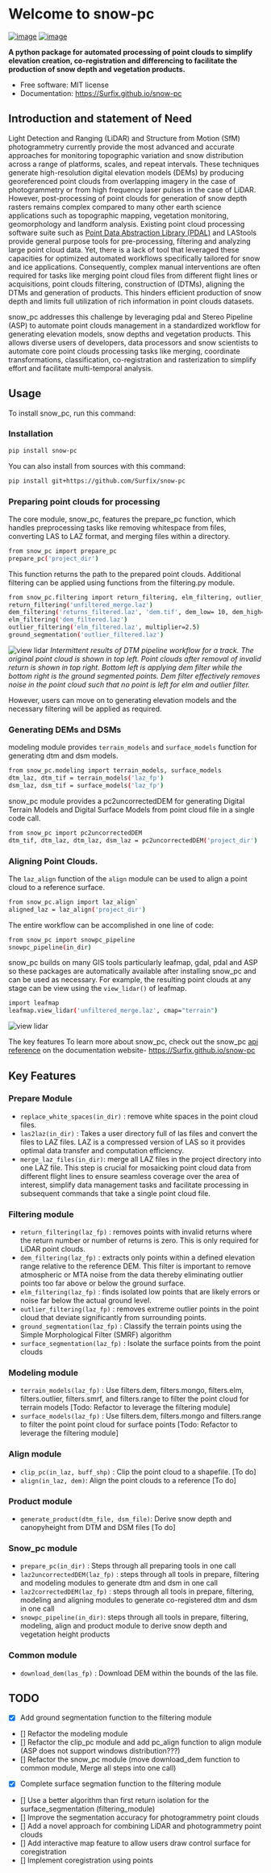 # Welcome to snow-pc


[![image](https://img.shields.io/pypi/v/snow-pc.svg)](https://pypi.python.org/pypi/snow-pc)
[![image](https://img.shields.io/conda/vn/conda-forge/snow-pc.svg)](https://anaconda.org/conda-forge/snow-pc)


**A python package for automated processing of point clouds to simplify elevation creation, co-registration and differencing to facilitate the production of snow depth and vegetation products.**


-   Free software: MIT license
-   Documentation: https://Surfix.github.io/snow-pc
    
## Introduction and statement of Need
Light Detection and Ranging (LiDAR) and Structure from Motion (SfM) photogrammetry currently provide the most advanced and accurate approaches for monitoring topographic variation and snow distribution across a range of platforms, scales, and repeat intervals. These techniques generate high-resolution digital elevation models (DEMs) by producing georeferenced point clouds from overlapping imagery in the case of photogrammetry or from high frequency laser pulses in the case of LiDAR. However, post-processing of point clouds for generation of snow depth rasters remains complex compared to many other earth science applications such as topographic mapping, vegetation monitoring, geomorphology and landform analysis. Existing point cloud processing software suite such as [Point Data Abstraction Library (PDAL)](https://pypi.org/project/pdal/) and LAStools provide general purpose tools for pre-processing, filtering and analyzing large point cloud data. Yet, there is a lack of tool that leveraged these capacities for optimized automated workflows specifically tailored for snow and ice applications. Consequently, complex manual interventions are often required for tasks like merging point cloud files from different flight lines or acquisitions, point clouds filtering, construction of (DTMs), aligning the DTMs and generation of products. This hinders efficient production of snow depth and limits full utilization of rich information in point clouds datasets.  

snow_pc addresses this challenge by leveraging pdal and Stereo Pipeline (ASP) to automate point clouds management in a standardized workflow for generating elevation models, snow depths and vegetation products. This allows diverse users of developers, data processors and snow scientists to automate core point clouds processing tasks like merging, coordinate transformations, classification, co-registration and rasterization to simplify effort and facilitate multi-temporal analysis.


## Usage
To install snow_pc, run this command:

### Installation

```bash
pip install snow-pc
```

You can also install from sources with this command:

```bash
pip install git+https://github.com/Surfix/snow-pc
```


### Preparing point clouds for processing

The core module, snow_pc, features the prepare_pc function, which handles preprocessing tasks like removing whitespace from files, converting LAS to LAZ format, and merging files within a directory.

```bash
from snow_pc import prepare_pc
prepare_pc('project_dir')
```

This function returns the path to the prepared point clouds. Additional filtering can be applied using functions from the filtering.py module. 

```bash
from snow_pc.filtering import return_filtering, elm_filtering, outlier_filtering, dem_filtering, ground_segmentation
return_filtering('unfiltered_merge.laz')
dem_filtering('returns_filtered.laz', 'dem.tif', dem_low= 10, dem_high=50)
elm_filtering('dem_filtered.laz')
outlier_filtering('elm_filtered.laz', multiplier=2.5)
ground_segmentation('outlier_filtered.laz')
```
![view lidar](filtering_result.png)
*Intermittent results of DTM pipeline workflow for a track. The original point cloud is shown in top left. Point clouds after removal of invalid return is shown in top right. Bottom left is applying dem filter while the bottom right is the ground segmented points. Dem filter effectively removes noise in the point cloud such that no point is left for elm and outlier filter.*

However, users can move on to generating elevation models and the necessary filtering will be applied as required. 

### Generating DEMs and DSMs
modeling module provides `terrain_models` and `surface_models` function for generating dtm and dsm models.

 ```bash
from snow_pc.modeling import terrain_models, surface_models
dtm_laz, dtm_tif = terrain_models('laz_fp')
dsm_laz, dsm_tif = surface_models('laz_fp')
 ```
snow_pc module provides a pc2uncorrectedDEM for generating Digital Terrain Models and Digital Surface Models from point cloud file in a single code call.

```bash
from snow_pc import pc2uncorrectedDEM
dtm_tif, dtm_laz, dtm_laz, dsm_laz = pc2uncorrectedDEM('project_dir')
```

### Aligning Point Clouds.

The `laz_align` function of the `align` module can be used to align a point cloud to a reference surface. 

```bash
from snow_pc.align import laz_align`
aligned_laz = laz_align('project_dir')
```

The entire workflow can be accomplished in one line of code:
```bash
from snow_pc import snowpc_pipeline
snowpc_pipeline(in_dir)
```

snow_pc builds on many GIS tools particularly leafmap, gdal, pdal and ASP so these packages are automatically available after installing snow_pc and can be used as necessary. For example, the resulting point clouds at any stage can be view using the `view_lidar()` of leafmap.

```bash
import leafmap
leafmap.view_lidar('unfiltered_merge.laz', cmap="terrain")
```
![view lidar](output.png "Filtering result of LiDAR data")


The key features 
To learn more about snow_pc, check out the snow_pc [api reference](https://surfix.github.io/snow-pc/snow_pc/) on the documentation website- https://Surfix.github.io/snow-pc



## Key Features
### Prepare Module
- `replace_white_spaces(in_dir)` : remove white spaces in the point cloud files. 
- `las2laz(in_dir)` : Takes a user directory full of las files and convert the files to LAZ files. LAZ is a compressed version of LAS so it provides optimal data transfer and computation efficiency.
- `merge_laz_files(in_dir)`: merge all LAZ files in the project directory into one LAZ file. This step is crucial for mosaicking point cloud data from different flight lines to ensure seamless coverage over the area of interest, simplify data management tasks and facilitate processing in subsequent commands that take a single point cloud file. 

### Filtering module
- `return_filtering(laz_fp)` : removes points with invalid returns where the return number or number of returns is zero. This is only required for LiDAR point clouds. 
- `dem_filtering(laz_fp)` : extracts only points within a defined elevation range relative to the reference DEM. This filter is important to remove atmospheric or MTA noise from the data thereby eliminating outlier points too far above or below the ground surface.
- `elm_filtering(laz_fp)` : finds isolated low points that are likely errors or noise far below the actual ground level.
- `outlier_filtering(laz_fp)` : removes extreme outlier points in the point cloud that deviate significantly from surrounding points.
- `ground_segmentation(laz_fp)` : Classify the terrain points using the Simple Morphological Filter (SMRF) algorithm
- `surface_segmentation(laz_fp)` : Isolate the surface points from the point clouds

### Modeling module
- `terrain_models(laz_fp)` : Use filters.dem, filters.mongo, filters.elm, filters.outlier, filters.smrf, and filters.range to filter the point cloud for terrain models [Todo: Refactor to leverage the filtering module]
- `surface_models(laz_fp)` : Use filters.dem, filters.mongo and filters.range to filter the point point cloud for surface points [Todo: Refactor to leverage the filtering module]

### Align module
- `clip_pc(in_laz, buff_shp)` : Clip the point cloud to a shapefile. [To do]
- `align(in_laz, dem)`: Align the point clouds to a reference [To do]

### Product module
- `generate_product(dtm_file, dsm_file)`: Derive snow depth and canopyheight from DTM and DSM files [To do]

### Snow_pc module
- `prepare_pc(in_dir)` : Steps through all preparing tools in one call
- `laz2uncorrectedDEM(laz_fp)` : steps through all tools in prepare, filtering and modeling modules to generate dtm and dsm in one call
- `laz2correctedDEM(laz_fp)` : steps through all tools in prepare, filtering, modeling and aligning modules to generate co-registered dtm and dsm in one call
- `snowpc_pipeline(in_dir)`: steps through all tools in prepare, filtering, modeling, align and product module to derive snow depth and vegetation height products

### Common module
 - `download_dem(las_fp)` : Download DEM within the bounds of the las file.



##  TODO
- [x] Add ground segmentation function to the filtering module
- [] Refactor the modeling module 
- [] Refactor the clip_pc module and add pc_align function to align module (ASP does not support windows distribution???)
- [] Refactor the snow_pc module (move download_dem function to common module, Merge all steps into one call)
- [x] Complete surface segmation function to the filtering module
- [] Use a better algorithm than first return isolation for the surface_segmentation (filtering_module)
- [] Improve the segmentation accuracy for photogrammetry point clouds
- [] Add a novel approach for combining LiDAR and photogrammetry point clouds
- [] Add interactive map feature to allow users draw control surface for coregistration
- [] Implement coregistration using points
